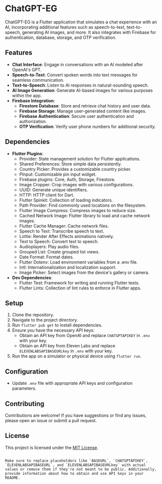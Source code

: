 # ChatGPT-EG

ChatGPT-EG is a Flutter application that simulates a chat experience with an AI, incorporating additional features such as speech-to-text, text-to-speech, generating AI images, and more. It also integrates with Firebase for authentication, database, storage, and OTP verification.

## Features

- **Chat Interface**: Engage in conversations with an AI modeled after OpenAI's GPT.
- **Speech-to-Text**: Convert spoken words into text messages for seamless communication.
- **Text-to-Speech**: Listen to AI responses in natural-sounding speech.
- **AI Image Generation**: Generate AI-based images for various purposes within the app.
- **Firebase Integration**:
  - **Firestore Database**: Store and retrieve chat history and user data.
  - **Firebase Storage**: Manage user-generated content like images.
  - **Firebase Authentication**: Secure user authentication and authorization.
  - **OTP Verification**: Verify user phone numbers for additional security.
  
## Dependencies

- **Flutter Plugins**:
  - Provider: State management solution for Flutter applications.
  - Shared Preferences: Store simple data persistently.
  - Country Picker: Provides a customizable country picker.
  - PInput: Customizable pin input widget.
  - Firebase plugins: Core, Auth, Storage, Firestore.
  - Image Cropper: Crop images with various configurations.
  - UUID: Generate unique identifiers.
  - HTTP: HTTP client for Dart.
  - Flutter Spinkit: Collection of loading indicators.
  - Path Provider: Find commonly used locations on the filesystem.
  - Flutter Image Compress: Compress images to reduce size.
  - Cached Network Image: Flutter library to load and cache network images.
  - Flutter Cache Manager: Cache network files.
  - Speech to Text: Transcribe speech to text.
  - Lottie: Render After Effects animations natively.
  - Text to Speech: Convert text to speech.
  - Audioplayers: Play audio files.
  - Grouped List: Create grouped list views.
  - Date Format: Format dates.
  - Flutter Dotenv: Load environment variables from a .env file.
  - Intl: Internationalization and localization support.
  - Image Picker: Select images from the device's gallery or camera.
- **Dev Dependencies**:
  - Flutter Test: Framework for writing and running Flutter tests.
  - Flutter Lints: Collection of lint rules to enforce in Flutter apps.

## Setup

1. Clone the repository.
2. Navigate to the project directory.
3. Run `flutter pub get` to install dependencies.
4. Ensure you have the necessary API keys:
    - Obtain an API key from OpenAI and replace `CHATGPTAPIKEY` in `.env` with your key.
    - Obtain an API key from Eleven Labs and replace `ELEVENLABSAPIBASEURLkey` in `.env` with your key.
5. Run the app on a simulator or physical device using `flutter run`.

## Configuration

- Update `.env` file with appropriate API keys and configuration parameters.

## Contributing

Contributions are welcome! If you have suggestions or find any issues, please open an issue or submit a pull request.

## License

This project is licensed under the [MIT License](LICENSE).
```

Make sure to replace placeholders like `BASEURL`, `CHATGPTAPIKEY`, `ELEVENLABSAPIBASEURL`, and `ELEVENLABSAPIBASEURLkey` with actual values or remove them if they're not meant to be public. Additionally, provide information about how to obtain and use API keys in your README.